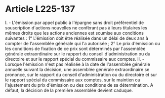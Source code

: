 # Article L225-137

I. - L'émission par appel public à l'épargne sans droit préférentiel de souscription d'actions nouvelles ne confèrant pas à leurs titulaires les mêmes droits que les actions anciennes est soumise aux conditions suivantes :   1° L'émission doit être réalisée dans un délai de deux ans à compter de l'assemblée générale qui l'a autorisée ;   2° Le prix d'émission ou les conditions de fixation de ce prix sont déterminés par l'assemblée générale extraordinaire sur le rapport du conseil d'administration ou du directoire et sur le rapport spécial du commissaire aux comptes.   II. - Lorsque l'émission n'est pas réalisée à la date de l'assemblée générale annuelle suivant la décision, une assemblée générale extraordinaire se prononce, sur le rapport du conseil d'administration ou du directoire et sur le rapport spécial du commissaire aux comptes, sur le maintien ou l'ajustement du prix d'émission ou des conditions de sa détermination. A défaut, la décision de la première assemblée devient caduque.